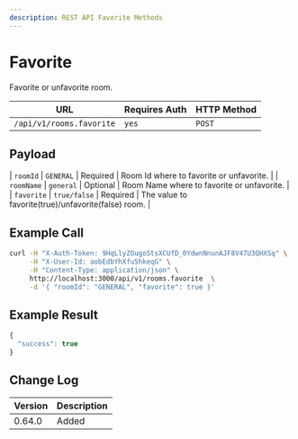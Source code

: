 ```yaml
---
description: REST API Favorite Methods
---
```


# Favorite

Favorite or unfavorite room.

| URL                      | Requires Auth | HTTP Method |
| ------------------------ | ------------- | ----------- |
| `/api/v1/rooms.favorite` | `yes`         | `POST`      |

## Payload

\| `roomId` | `GENERAL` | Required | Room Id where to favorite or unfavorite. | | `roomName` | `general` | Optional | Room Name where to favorite or unfavorite. | | `favorite` | `true/false` | Required | The value to favorite(true)/unfavorite(false) room. |

## Example Call

```bash
curl -H "X-Auth-Token: 9HqLlyZOugoStsXCUfD_0YdwnNnunAJF8V47U3QHXSq" \
     -H "X-User-Id: aobEdbYhXfu5hkeqG" \
     -H "Content-Type: application/json" \
     http://localhost:3000/api/v1/rooms.favorite  \
     -d '{ "roomId": "GENERAL", "favorite": true }'
```

## Example Result

```javascript
{
  "success": true
}
```

## Change Log

| Version | Description |
| ------- | ----------- |
| 0.64.0  | Added       |
